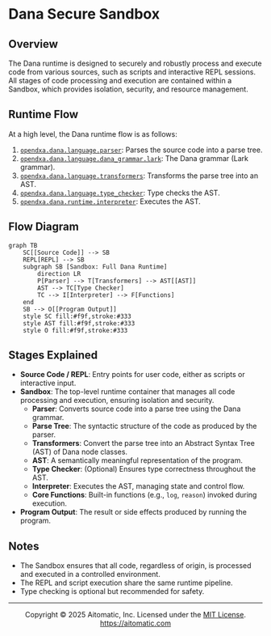 # Dana Secure Sandbox 

## Overview

The Dana runtime is designed to securely and robustly process and execute code from various sources, such as scripts and interactive REPL sessions. All stages of code processing and execution are contained within a Sandbox, which provides isolation, security, and resource management.

## Runtime Flow

At a high level, the Dana runtime flow is as follows:

1. [`opendxa.dana.language.parser`](./parser.md): Parses the source code into a parse tree.
2. [`opendxa.dana.language.dana_grammar.lark`](./grammar.md): The Dana grammar (Lark grammar).
3. [`opendxa.dana.language.transformers`](./transformers.md): Transforms the parse tree into an AST.
4. [`opendxa.dana.language.type_checker`](./type_checker.md): Type checks the AST.
5. [`opendxa.dana.runtime.interpreter`](./interpreter.md): Executes the AST.

## Flow Diagram

```mermaid
graph TB
    SC[[Source Code]] --> SB
    REPL[REPL] --> SB
    subgraph SB [Sandbox: Full Dana Runtime]
        direction LR
        P[Parser] --> T[Transformers] --> AST[[AST]]
        AST --> TC[Type Checker]
        TC --> I[Interpreter] --> F[Functions]
    end
    SB --> O[[Program Output]]
    style SC fill:#f9f,stroke:#333
    style AST fill:#f9f,stroke:#333
    style O fill:#f9f,stroke:#333
```

## Stages Explained

- **Source Code / REPL**: Entry points for user code, either as scripts or interactive input.
- **Sandbox**: The top-level runtime container that manages all code processing and execution, ensuring isolation and security.
    - **Parser**: Converts source code into a parse tree using the Dana grammar.
    - **Parse Tree**: The syntactic structure of the code as produced by the parser.
    - **Transformers**: Convert the parse tree into an Abstract Syntax Tree (AST) of Dana node classes.
    - **AST**: A semantically meaningful representation of the program.
    - **Type Checker**: (Optional) Ensures type correctness throughout the AST.
    - **Interpreter**: Executes the AST, managing state and control flow.
    - **Core Functions**: Built-in functions (e.g., `log`, `reason`) invoked during execution.
- **Program Output**: The result or side effects produced by running the program.

## Notes
- The Sandbox ensures that all code, regardless of origin, is processed and executed in a controlled environment.
- The REPL and script execution share the same runtime pipeline.
- Type checking is optional but recommended for safety. 

---
<p align="center">
Copyright © 2025 Aitomatic, Inc. Licensed under the <a href="../LICENSE.md">MIT License</a>.<br/>
<a href="https://aitomatic.com">https://aitomatic.com</a>
</p> 